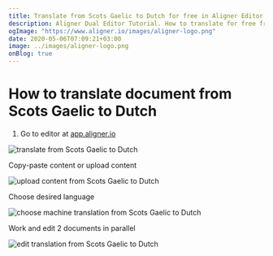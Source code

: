 ```yaml
---
title: Translate from Scots Gaelic to Dutch for free in Aligner Editor
description: Aligner Dual Editor Tutorial. How to translate for free from Scots Gaelic to Dutch. Aligner is multilingual document management platform. 
ogImage: "https://www.aligner.io/images/aligner-logo.png"
date: 2020-05-06T07:09:21+03:00
image: ../images/aligner-logo.png
onBlog: true
---
```


# How to translate document from Scots Gaelic to Dutch

1. Go to editor at [app.aligner.io](https://app.aligner.io "Aligner App web page")

![translate from Scots Gaelic to Dutch](../aligner-blank-editor.png "translate from Scots Gaelic to Dutch")

Copy-paste content or upload content

![upload content from Scots Gaelic to Dutch](../aligner-uploaded-document.png "upload content from Scots Gaelic to Dutch")

Choose desired language

![choose machine translation from Scots Gaelic to Dutch](../aligner-language-dropdown.png "choose machine translation from Scots Gaelic to Dutch")

Work and edit 2 documents in parallel

![edit translation from Scots Gaelic to Dutch](../aligner-double-sitded-editor.png "edit translation from Scots Gaelic to Dutch")

